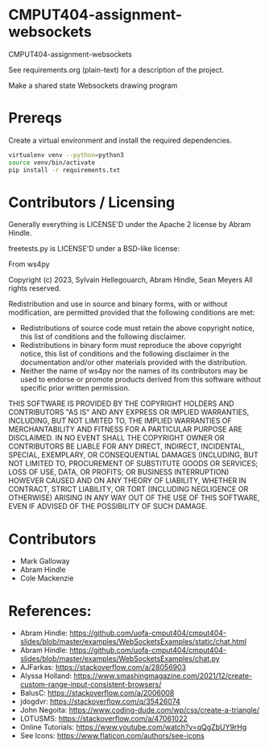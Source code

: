 CMPUT404-assignment-websockets
==============================

CMPUT404-assignment-websockets

See requirements.org (plain-text) for a description of the project.

Make a shared state Websockets drawing program

Prereqs
=======
Create a virtual environment and install the required dependencies.

```bash
virtualenv venv --python=python3
source venv/bin/activate
pip install -r requirements.txt
```

Contributors / Licensing
========================

Generally everything is LICENSE'D under the Apache 2 license by Abram Hindle.

freetests.py is LICENSE'D under a BSD-like license:

From ws4py

Copyright (c) 2023, Sylvain Hellegouarch, Abram Hindle, Sean Meyers
All rights reserved.

Redistribution and use in source and binary forms, with or without
modification, are permitted provided that the following conditions are met:

 * Redistributions of source code must retain the above copyright notice,
   this list of conditions and the following disclaimer.
 * Redistributions in binary form must reproduce the above copyright
   notice, this list of conditions and the following disclaimer in the
   documentation and/or other materials provided with the distribution.
 * Neither the name of ws4py nor the names of its contributors may be used
   to endorse or promote products derived from this software without
   specific prior written permission.

THIS SOFTWARE IS PROVIDED BY THE COPYRIGHT HOLDERS AND CONTRIBUTORS "AS IS"
AND ANY EXPRESS OR IMPLIED WARRANTIES, INCLUDING, BUT NOT LIMITED TO, THE
IMPLIED WARRANTIES OF MERCHANTABILITY AND FITNESS FOR A PARTICULAR PURPOSE
ARE DISCLAIMED. IN NO EVENT SHALL THE COPYRIGHT OWNER OR CONTRIBUTORS BE
LIABLE FOR ANY DIRECT, INDIRECT, INCIDENTAL, SPECIAL, EXEMPLARY, OR
CONSEQUENTIAL DAMAGES (INCLUDING, BUT NOT LIMITED TO, PROCUREMENT OF
SUBSTITUTE GOODS OR SERVICES; LOSS OF USE, DATA, OR PROFITS; OR BUSINESS
INTERRUPTION) HOWEVER CAUSED AND ON ANY THEORY OF LIABILITY, WHETHER IN
CONTRACT, STRICT LIABILITY, OR TORT (INCLUDING NEGLIGENCE OR OTHERWISE)
ARISING IN ANY WAY OUT OF THE USE OF THIS SOFTWARE, EVEN IF ADVISED OF THE
POSSIBILITY OF SUCH DAMAGE.

Contributors
============

* Mark Galloway
* Abram Hindle
* Cole Mackenzie

References:
===========

* Abram Hindle: https://github.com/uofa-cmput404/cmput404-slides/blob/master/examples/WebSocketsExamples/static/chat.html
* Abram Hindle: https://github.com/uofa-cmput404/cmput404-slides/blob/master/examples/WebSocketsExamples/chat.py
* AJFarkas: https://stackoverflow.com/a/28056903
* Alyssa Holland: https://www.smashingmagazine.com/2021/12/create-custom-range-input-consistent-browsers/
* BalusC: https://stackoverflow.com/a/2006008
* jdogdvr: https://stackoverflow.com/q/35426074
* John Negoita: https://www.coding-dude.com/wp/css/create-a-triangle/
* LOTUSMS: https://stackoverflow.com/a/47061022
* Online Tutorials: https://www.youtube.com/watch?v=qQgZbUY9rHg
* See Icons: https://www.flaticon.com/authors/see-icons
